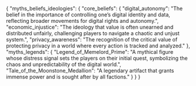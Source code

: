 {
  "myths_beliefs_ideologies": {
    "core_beliefs": {
      "digital_autonomy": "The belief in the importance of controlling one’s digital identity and data, reflecting broader movements for digital rights and autonomy.",
      "economic_injustice": "The ideology that value is often unearned and distributed unfairly, challenging players to navigate a chaotic and unjust system.",
      "privacy_awareness": "The recognition of the critical value of protecting privacy in a world where every action is tracked and analyzed."
    },
    "myths_legends": {
      "Legend_of_Memelord_Prime": "A mythical figure whose distress signal sets the players on their initial quest, symbolizing the chaos and unpredictability of the digital world.",
      "Tale_of_the_Moonstone_Medallion": "A legendary artifact that grants immense power and is sought after by all factions."
    }
  }
}
